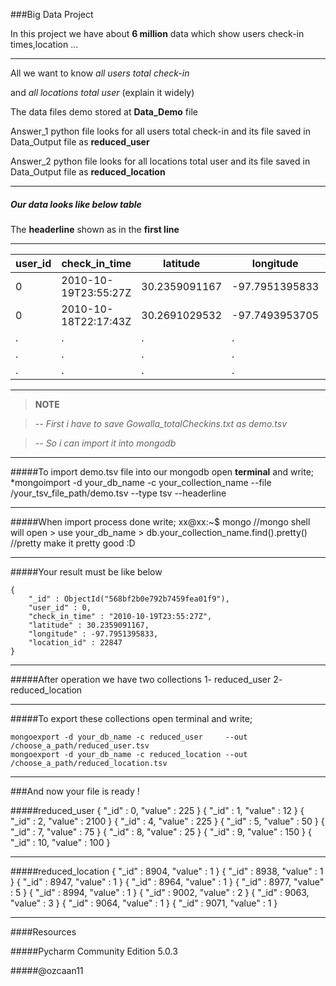 ###Big Data Project

In this project we have about **6 million** data which show users check-in times,location ...

------------------------------------------------------------------------

All we want to know *all users total check-in*

and *all locations total user* (explain it widely)

The data files demo stored at **Data_Demo** file

Answer_1 python file looks for all users total check-in and its file saved in Data_Output file as **reduced_user**

Answer_2 python file looks for all locations total user and its file saved in Data_Output file as **reduced_location**

------------------------------------------------------------------------


##### Our data looks like below table

The **headerline** shown as in the **first line**

-----------------------------------------------------------------------------------------


user_id | check_in_time 	|   latitude	|  longitude	 |location_id
--------|-----------------------|---------------|----------------|-----------
0	| 2010-10-19T23:55:27Z	| 30.2359091167	| -97.7951395833 |22847
0	| 2010-10-18T22:17:43Z	| 30.2691029532	| -97.7493953705 |420315
.       |   .                   |.              |   .            |.
.       |   .                   |.              |   .            |.
.       |   .                   |.              |   .            |.



-----------------------------------------------------------------------------------------


>**NOTE**

>-*- First i have to save Gowalla_totalCheckins.txt as demo.tsv*

>-*- So i can import it into mongodb*

-----------------------------------------------------------------------------------------

#####To import demo.tsv file into our mongodb  open **terminal** and write;
	*mongoimport -d your_db_name -c your_collection_name --file /your_tsv_file_path/demo.tsv --type tsv --headerline

-----------------------------------------------------------------------------------------

#####When import process done write;
	xx@xx:~$ mongo 					//mongo shell will open
	> use your_db_name
	> db.your_collection_name.find().pretty()       //pretty make it pretty good :D

-----------------------------------------------------------------------------------------

#####Your result must be like below

	{
		"_id" : ObjectId("568bf2b0e792b7459fea01f9"),
		"user_id" : 0,
		"check_in_time" : "2010-10-19T23:55:27Z",
		"latitude" : 30.2359091167,
		"longitude" : -97.7951395833,
		"location_id" : 22847
	}


-----------------------------------------------------------------------------------------


#####After operation we have two collections
    1- reduced_user
    2- reduced_location

-----------------------------------------------------------------------------------------

#####To export these collections open terminal and write;

    mongoexport -d your_db_name -c reduced_user     --out /choose_a_path/reduced_user.tsv
    mongoexport -d your_db_name -c reduced_location --out /choose_a_path/reduced_location.tsv

-----------------------------------------------------------------------------------------

###And now your file is ready !

#####reduced_user
    { "_id" : 0, "value" : 225 }
    { "_id" : 1, "value" : 12 }
    { "_id" : 2, "value" : 2100 }
    { "_id" : 4, "value" : 225 }
    { "_id" : 5, "value" : 50 }
    { "_id" : 7, "value" : 75 }
    { "_id" : 8, "value" : 25 }
    { "_id" : 9, "value" : 150 }
    { "_id" : 10, "value" : 100 }

-----------------------------------------------------------------------------------------


#####reduced_location
    { "_id" : 8904, "value" : 1 }
    { "_id" : 8938, "value" : 1 }
    { "_id" : 8947, "value" : 1 }
    { "_id" : 8964, "value" : 1 }
    { "_id" : 8977, "value" : 5 }
    { "_id" : 8994, "value" : 1 }
    { "_id" : 9002, "value" : 2 }
    { "_id" : 9063, "value" : 3 }
    { "_id" : 9064, "value" : 1 }
    { "_id" : 9071, "value" : 1 }


-----------------------------------------------------------------------------------------




####Resources

#####Pycharm Community Edition 5.0.3

#####@ozcaan11
